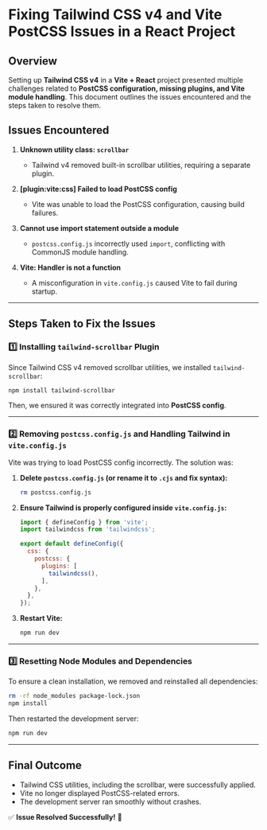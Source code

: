 # Fixing Tailwind CSS v4 and Vite PostCSS Issues in a React Project

## **Overview**
Setting up **Tailwind CSS v4** in a **Vite + React** project presented multiple challenges related to **PostCSS configuration, missing plugins, and Vite module handling**. This document outlines the issues encountered and the steps taken to resolve them.

## **Issues Encountered**
1. **Unknown utility class: `scrollbar`**
   - Tailwind v4 removed built-in scrollbar utilities, requiring a separate plugin.
   
2. **[plugin:vite:css] Failed to load PostCSS config**
   - Vite was unable to load the PostCSS configuration, causing build failures.
   
3. **Cannot use import statement outside a module**
   - `postcss.config.js` incorrectly used `import`, conflicting with CommonJS module handling.
   
4. **Vite: Handler is not a function**
   - A misconfiguration in `vite.config.js` caused Vite to fail during startup.

---

## **Steps Taken to Fix the Issues**

### **1️⃣ Installing `tailwind-scrollbar` Plugin**
Since Tailwind CSS v4 removed scrollbar utilities, we installed `tailwind-scrollbar`:
```bash
npm install tailwind-scrollbar
```

Then, we ensured it was correctly integrated into **PostCSS config**.

---

### **2️⃣ Removing `postcss.config.js` and Handling Tailwind in `vite.config.js`**
Vite was trying to load PostCSS config incorrectly. The solution was:

1. **Delete `postcss.config.js` (or rename it to `.cjs` and fix syntax):**
   ```bash
   rm postcss.config.js
   ```
2. **Ensure Tailwind is properly configured inside `vite.config.js`:**
   ```js
   import { defineConfig } from 'vite';
   import tailwindcss from 'tailwindcss';

   export default defineConfig({
     css: {
       postcss: {
         plugins: [
           tailwindcss(),
         ],
       },
     },
   });
   ```

3. **Restart Vite:**
   ```bash
   npm run dev
   ```

---

### **3️⃣ Resetting Node Modules and Dependencies**
To ensure a clean installation, we removed and reinstalled all dependencies:
```bash
rm -rf node_modules package-lock.json
npm install
```
Then restarted the development server:
```bash
npm run dev
```

---

## **Final Outcome**
- Tailwind CSS utilities, including the scrollbar, were successfully applied.
- Vite no longer displayed PostCSS-related errors.
- The development server ran smoothly without crashes.

✅ **Issue Resolved Successfully!** 🚀

